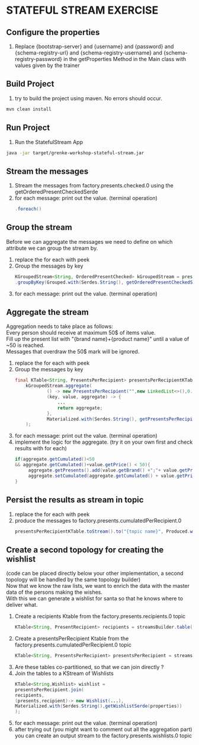 # STATEFUL STREAM EXERCISE
## Configure the properties
1. Replace {bootstrap-server} and {username} and {password} and {schema-registry-url} and {schema-registry-username} and {schema-registry-password} in the getProperties Method in the Main class with values given by the trainer
## Build Project
1. try to build the project using maven. No errors should occur.
```sh
mvn clean install
```
## Run Project
1. Run the StatefulStream App
```sh 
java -jar target/grenke-workshop-stateful-stream.jar
```
## Stream the messages
1. Stream the messages from factory.presents.checked.0 using the getOrderedPresentCheckedSerde
2. for each message: print out the value. (terminal operation)
    ```java
    .foreach()
    ```   

## Group the stream
Before we can aggregate the messages we need to define on which attribute we can group the stream by.
1. replace the for each with peek
2. Group the messages by key
    ```java
    KGroupedStream<String, OrderedPresentChecked> kGroupedStream = presentCheckedKStream
    .groupByKey(Grouped.with(Serdes.String(), getOrderedPresentCheckedSerde(properties)));
    ```
3. for each message: print out the value. (terminal operation)

## Aggregate the stream
Aggregation needs to take place as follows:  
Every person should receive at maximum 50$ of items value.  
Fill up the present list with "{brand name}+{product name}" until a value of ~50 is reached.  
Messages that overdraw the 50$ mark will be ignored.

1. replace the for each with peek
2. Group the messages by key
    ```java
   final KTable<String, PresentsPerRecipient> presentsPerRecipientKTable =
        kGroupedStream.aggregate(
                () -> new PresentsPerRecipient("",new LinkedList<>(),0.0),
                (key, value, aggregate) -> {
                    ...
                    return aggregate;
                },
                Materialized.with(Serdes.String(), getPresentsPerRecipientSerde(properties))
        );
    ```
3. for each message: print out the value. (terminal operation)
4. implement the logic for the aggregate. (try it on your own first and check results with for each)
   ```java
   if(aggregate.getCumulated()<50
   && aggregate.getCumulated()+value.getPrice() < 50){
        aggregate.getPresents().add(value.getBrand() +";"+ value.getProduct());
        aggregate.setCumulated(aggregate.getCumulated() + value.getPrice());
   }
    ```

## Persist the results as stream in topic
1. replace the for each with peek
2. produce the messages to factory.presents.cumulatedPerRecipient.0
   ```java
   presentsPerRecipientKTable.toStream().to("{topic name}", Produced.with(Serdes.String(),getPresentsPerRecipientSerde(properties)));
    ```

## Create a second topology for creating the wishlist
(code can be placed directly below your other implementation, a second topology will be handled by the same topology builder)  
Now that we know the raw lists, we want to enrich the data with the master data of the persons making the wishes.  
With this we can generate a wishlist for santa so that he knows where to deliver what.
1. Create a recipients Ktable from the factory.presents.recipients.0 topic
   ```java
   KTable<String, PresentRecipient> recipients = streamsBuilder.table("{topic}", Consumed.with(Serdes.String(),getPresentRecipientSerde(properties)));
    ```
2. Create a presentsPerRecipient Ktable from the factory.presents.cumulatedPerRecipient.0 topic
   ```java
   KTable<String, PresentsPerRecipient> presentsPerRecipient = streamsBuilder.table("factory.presents.cumulatedPerRecipient.0", Consumed.with(Serdes.String(),getPresentsPerRecipientSerde(properties)));
    ```
3. Are these tables co-partitioned, so that we can join directly ?
4. Join the tables to a KStream of Wishlists
   ```java
   KTable<String,Wishlist> wishlist = 
   presentsPerRecipient.join(
   recipients,
   (presents,recipient)-> new Wishlist(...),
   Materialized.with(Serdes.String(),getWishlistSerde(properties))
   );
    ```
5. for each message: print out the value. (terminal operation)
6. after trying out (you might want to comment out all the aggregation part) you can create an output stream to the factory.presents.wishlists.0 topic